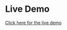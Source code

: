 <H1>Live Demo</H1>
<a href = "https://sandlini-car-rental.netlify.app">Click here for the live demo</a>
